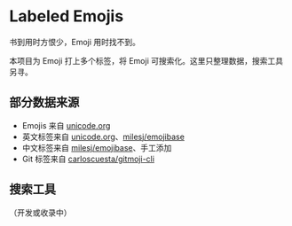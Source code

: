 # Labeled Emojis

书到用时方恨少，Emoji 用时找不到。

本项目为 Emoji 打上多个标签，将 Emoji 可搜索化。这里只整理数据，搜索工具另寻。

## 部分数据来源

- Emojis 来自 [unicode.org](https://unicode.org/emoji/charts/full-emoji-list.html)
- 英文标签来自 [unicode.org](https://unicode.org/emoji/charts/full-emoji-list.html)、[milesj/emojibase](https://github.com/milesj/emojibase)
- 中文标签来自 [milesj/emojibase](https://github.com/milesj/emojibase)、手工添加
- Git 标签来自  [carloscuesta/gitmoji-cli](https://github.com/carloscuesta/gitmoji-cli)

## 搜索工具

（开发或收录中）
